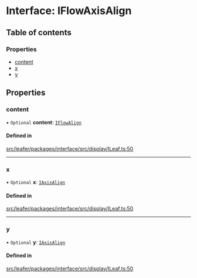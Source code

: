 # Interface: IFlowAxisAlign

## Table of contents

### Properties

- [content](IFlowAxisAlign.md#content)
- [x](IFlowAxisAlign.md#x)
- [y](IFlowAxisAlign.md#y)

## Properties

### content

• `Optional` **content**: [`IFlowAlign`](../modules.md#iflowalign)

#### Defined in

[src/leafer/packages/interface/src/display/ILeaf.ts:50](https://github.com/leaferjs/leafer/blob/ddf9650d989917c451947b101193d83f38b9fdcf/packages/interface/src/display/ILeaf.ts#L50)

___

### x

• `Optional` **x**: [`IAxisAlign`](../modules.md#iaxisalign)

#### Defined in

[src/leafer/packages/interface/src/display/ILeaf.ts:50](https://github.com/leaferjs/leafer/blob/ddf9650d989917c451947b101193d83f38b9fdcf/packages/interface/src/display/ILeaf.ts#L50)

___

### y

• `Optional` **y**: [`IAxisAlign`](../modules.md#iaxisalign)

#### Defined in

[src/leafer/packages/interface/src/display/ILeaf.ts:50](https://github.com/leaferjs/leafer/blob/ddf9650d989917c451947b101193d83f38b9fdcf/packages/interface/src/display/ILeaf.ts#L50)
